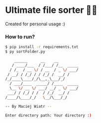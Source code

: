 # Ultimate file sorter 🚀🔥
Created for personal usage :) 

### How to run?
```sh
$ pip install -r requirements.txt
$ py sortFolder.py

    ______      __    __
   / ____/___  / /___/ /__  _____
  / /_  / __ \/ / __  / _ \/ ___/
 / __/ / /_/ / / /_/ /  __/ /
/_/____\____/_/\__,_\___/_/
  / ___/____  _____/ /____  _____
  \__ \/ __ \/ ___/ __/ _ \/ ___/
 ___/ / /_/ / /  / /_/  __/ /
/____/\____/_/   \__/\___/_/

-- By Maciej Wiatr --

Enter directory path: Your directory :)
```
